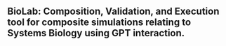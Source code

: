 ## BioLab: Composition, Validation, and Execution tool for composite simulations relating to Systems Biology using GPT interaction.

